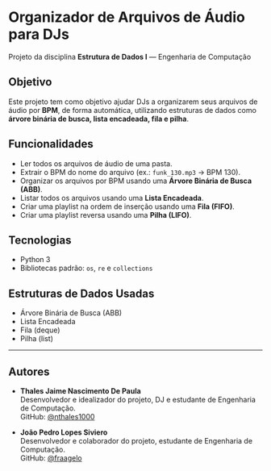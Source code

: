 # Organizador de Arquivos de Áudio para DJs

Projeto da disciplina **Estrutura de Dados I** — Engenharia de Computação

## Objetivo
Este projeto tem como objetivo ajudar DJs a organizarem seus arquivos de áudio por **BPM**, de forma automática, utilizando estruturas de dados como **árvore binária de busca, lista encadeada, fila e pilha**.

## Funcionalidades
- Ler todos os arquivos de áudio de uma pasta.
-  Extrair o BPM do nome do arquivo (ex.: `funk_130.mp3` → BPM 130).
-  Organizar os arquivos por BPM usando uma **Árvore Binária de Busca (ABB)**.
-  Listar todos os arquivos usando uma **Lista Encadeada**.
-  Criar uma playlist na ordem de inserção usando uma **Fila (FIFO)**.
-  Criar uma playlist reversa usando uma **Pilha (LIFO)**.

##  Tecnologias
-  Python 3
-  Bibliotecas padrão: `os`, `re` e `collections`

##  Estruturas de Dados Usadas
- Árvore Binária de Busca (ABB)
- Lista Encadeada
- Fila (deque)
- Pilha (list)

---

##  Autores

- **Thales Jaime Nascimento De Paula**  
Desenvolvedor e idealizador do projeto, DJ e estudante de Engenharia de Computação.  
GitHub: [@nthales1000](https://github.com/nthales1000)

- **João Pedro Lopes Siviero**  
Desenvolvedor e colaborador do projeto, estudante de Engenharia de Computação.  
GitHub: [@fraagelo](https://github.com/fraagelo)

